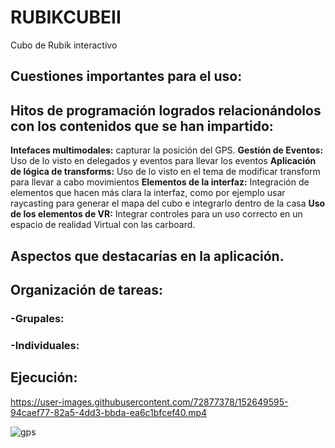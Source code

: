 # RUBIKCUBEII
Cubo de Rubik interactivo

## Cuestiones importantes para el uso:

## Hitos de programación logrados relacionándolos con los contenidos que se han impartido:
**Intefaces multimodales:** capturar la posición del GPS.
**Gestión de Eventos:** Uso de lo visto en delegados y eventos para llevar los eventos
**Aplicación de lógica de transforms:** Uso de lo visto en el tema de modificar transform para llevar a cabo movimientos
**Elementos de la interfaz:** Integración de elementos que hacen más clara la interfaz, como por ejemplo usar raycasting para generar el mapa del cubo e integrarlo dentro de la casa
**Uso de los elementos de VR:** Integrar controles para un uso correcto en un espacio de realidad Virtual con las carboard.
## Aspectos que destacarías en la aplicación.

## Organización de tareas:
### -Grupales:

### -Individuales:


## Ejecución:
https://user-images.githubusercontent.com/72877378/152649595-94caef77-82a5-4dd3-bbda-ea6c1bfcef40.mp4

![gps](https://user-images.githubusercontent.com/72877378/152649984-a6a39249-d66d-4f6e-a6e1-844af00ccde0.gif)
